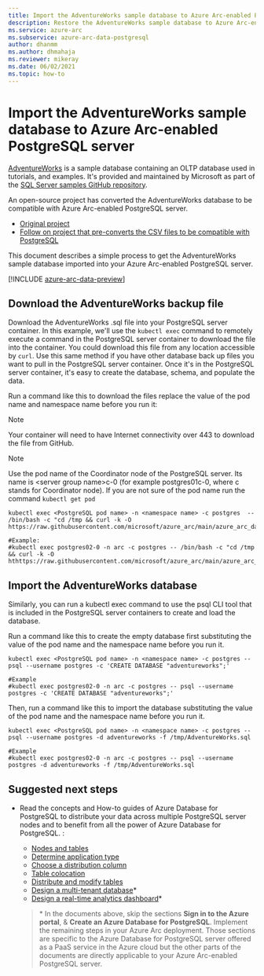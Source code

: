 ```yaml
---
title: Import the AdventureWorks sample database to Azure Arc-enabled PostgreSQL server
description: Restore the AdventureWorks sample database to Azure Arc-enabled PostgreSQL server
ms.service: azure-arc
ms.subservice: azure-arc-data-postgresql
author: dhanmm
ms.author: dhmahaja
ms.reviewer: mikeray
ms.date: 06/02/2021
ms.topic: how-to
---
```


# Import the AdventureWorks sample database to Azure Arc-enabled PostgreSQL server

[AdventureWorks](/sql/samples/adventureworks-install-configure) is a sample database containing an OLTP database used in tutorials, and examples. It's provided and maintained by Microsoft as part of the [SQL Server samples GitHub repository](https://github.com/microsoft/sql-server-samples/tree/master/samples/databases).

An open-source project has converted the AdventureWorks database to be compatible with Azure Arc-enabled PostgreSQL server.
- [Original project](https://github.com/lorint/AdventureWorks-for-Postgres)
- [Follow on project that pre-converts the CSV files to be compatible with PostgreSQL](https://github.com/NorfolkDataSci/adventure-works-postgres)

This document describes a simple process to get the AdventureWorks sample database imported into your Azure Arc-enabled PostgreSQL server.

[!INCLUDE [azure-arc-data-preview](../includes/azure-arc-data-preview.md)]

## Download the AdventureWorks backup file

Download the AdventureWorks .sql file into your PostgreSQL server container. In this example, we'll use the `kubectl exec` command to remotely execute a command in the PostgreSQL server container to download the file into the container. You could download this file from any location accessible by `curl`. Use this same method if you have other database back up files you want to pull in the PostgreSQL server container. Once it's in the PostgreSQL server container, it's easy to create the database, schema, and populate the data.

Run a command like this to download the files replace the value of the pod name and namespace name before you run it:

> [!NOTE]
>  Your container will need to have Internet connectivity over 443 to download the file from GitHub.

> [!NOTE]
>  Use the pod name of the Coordinator node of the PostgreSQL server. Its name is \<server group name\>c-0 (for example postgres01c-0, where c stands for Coordinator node).  If you are not sure of the pod name run the command `kubectl get pod`

```console
kubectl exec <PostgreSQL pod name> -n <namespace name> -c postgres  -- /bin/bash -c "cd /tmp && curl -k -O https://raw.githubusercontent.com/microsoft/azure_arc/main/azure_arc_data_jumpstart/cluster_api/capi_azure/arm_template/artifacts/AdventureWorks2019.sql"

#Example:
#kubectl exec postgres02-0 -n arc -c postgres -- /bin/bash -c "cd /tmp && curl -k -O hthttps://raw.githubusercontent.com/microsoft/azure_arc/main/azure_arc_data_jumpstart/cluster_api/capi_azure/arm_template/artifacts/AdventureWorks2019.sql"
```

## Import the AdventureWorks database

Similarly, you can run a kubectl exec command to use the psql CLI tool that is included in the PostgreSQL server containers to create and load the database.

Run a command like this to create the empty database first substituting the value of the pod name and the namespace name before you run it.

```console
kubectl exec <PostgreSQL pod name> -n <namespace name> -c postgres -- psql --username postgres -c 'CREATE DATABASE "adventureworks";'

#Example
#kubectl exec postgres02-0 -n arc -c postgres -- psql --username postgres -c 'CREATE DATABASE "adventureworks";'
```

Then, run a command like this to import the database substituting the value of the pod name and the namespace name before you run it.

```console
kubectl exec <PostgreSQL pod name> -n <namespace name> -c postgres -- psql --username postgres -d adventureworks -f /tmp/AdventureWorks.sql

#Example
#kubectl exec postgres02-0 -n arc -c postgres -- psql --username postgres -d adventureworks -f /tmp/AdventureWorks.sql
```


## Suggested next steps
- Read the concepts and How-to guides of Azure Database for PostgreSQL to distribute your data across multiple PostgreSQL server nodes and to benefit from all the power of Azure Database for PostgreSQL. :
    * [Nodes and tables](/azure/postgresql/hyperscale/concepts-nodes)
    * [Determine application type](/azure/postgresql/hyperscale/howto-app-type)
    * [Choose a distribution column](/azure/postgresql/hyperscale/howto-choose-distribution-column)
    * [Table colocation](/azure/postgresql/hyperscale/concepts-colocation)
    * [Distribute and modify tables](/azure/postgresql/hyperscale/howto-modify-distributed-tables)
    * [Design a multi-tenant database](/azure/postgresql/hyperscale/tutorial-design-database-multi-tenant)*
    * [Design a real-time analytics dashboard](/azure/postgresql/hyperscale/tutorial-design-database-realtime)*

   > \* In the documents above, skip the sections **Sign in to the Azure portal**, & **Create an Azure Database for PostgreSQL**. Implement the remaining steps in your Azure Arc deployment. Those sections are specific to the Azure Database for PostgreSQL server offered as a PaaS service in the Azure cloud but the other parts of the documents are directly applicable to your Azure Arc-enabled PostgreSQL server.

